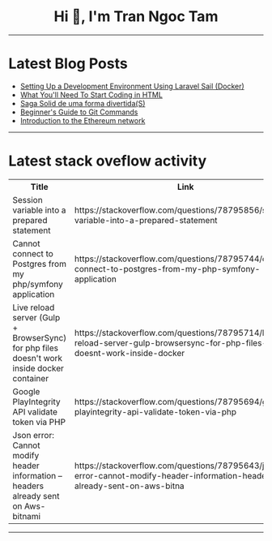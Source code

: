 <h1 align="center">Hi 👋, I'm Tran Ngoc Tam</h1>

---

# Latest Blog Posts 
<!-- BLOG-POST-LIST:START -->
- [Setting Up a Development Environment Using Laravel Sail &lpar;Docker&rpar;](https://dev.to/guilherme-lauxen/setting-up-a-development-environment-using-laravel-sail-docker-2fn0)
- [What You&#39;ll Need To Start Coding in HTML](https://dev.to/thekarlesi/what-youll-need-to-start-coding-in-html-14b6)
- [Saga Solid de uma forma divertida&lpar;S&rpar;](https://dev.to/isaquepf/saga-solid-de-uma-forma-divertidas-28mb)
- [Beginner&#39;s Guide to Git Commands](https://dev.to/samarjaffri/beginners-guide-to-git-commands-495b)
- [Introduction to the Ethereum network](https://dev.to/enzo_jesus/introduction-to-the-ethereum-network-34ab)
<!-- BLOG-POST-LIST:END -->

---

# Latest stack oveflow activity
<table>
  <tr><th>Title</th><th>Link</th></tr>
  <!-- STACKOVERFLOW:START --><tr><td>Session variable into a prepared statement</td><td>https://stackoverflow.com/questions/78795856/session-variable-into-a-prepared-statement</td></tr><tr><td>Cannot connect to Postgres from my php/symfony application</td><td>https://stackoverflow.com/questions/78795744/cannot-connect-to-postgres-from-my-php-symfony-application</td></tr><tr><td>Live reload server &lpar;Gulp + BrowserSync&rpar; for php files doesn&#39;t work inside docker container</td><td>https://stackoverflow.com/questions/78795714/live-reload-server-gulp-browsersync-for-php-files-doesnt-work-inside-docker</td></tr><tr><td>Google PlayIntegrity API validate token via PHP</td><td>https://stackoverflow.com/questions/78795694/google-playintegrity-api-validate-token-via-php</td></tr><tr><td>Json error: Cannot modify header information – headers already sent on Aws-bitnami</td><td>https://stackoverflow.com/questions/78795643/json-error-cannot-modify-header-information-headers-already-sent-on-aws-bitna</td></tr><!-- STACKOVERFLOW:END -->
</table>

---


